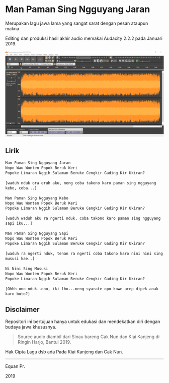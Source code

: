 # Man Paman Sing Ngguyang Jaran
Merupakan lagu jawa lama yang sangat sarat dengan pesan ataupun makna.

Editing dan produksi hasil akhir audio memakai Audacity 2.2.2 pada Januari 2019. 

![Audacity Edit](Sketch_PNJ_Audacity.png)


## Lirik

```
Man Paman Sing Ngguyang Jaran
Nopo Wau Wonten Popok Beruk Keri
Popoke Limaran Nggih Sulaman Beruke Cengkir Gading Kir Ukiran?

[waduh nduk ora eruh aku, neng coba takono karo paman sing ngguyang kebo, coba...]

Man Paman Sing Ngguyang Kebo
Nopo Wau Wonten Popok Beruk Keri
Popoke Limaran Nggih Sulaman Beruke Cengkir Gading Kir Ukiran?

[waduh waduh aku ra ngerti nduk, coba takono karo paman sing ngguyang sapi iku...]

Man Paman Sing Ngguyang Sapi
Nopo Wau Wonten Popok Beruk Keri
Popoke Limaran Nggih Sulaman Beruke Cengkir Gading Kir Ukiran?

[waduh ra ngerti nduk, tenan ra ngerti coba takono karo nini nini sing mususi kae..]

Ni Nini Sing Mususi
Nopo Wau Wonten Popok Beruk Keri
Popoke Limaran Nggih Sulaman Beruke Cengkir Gading Kir Ukiran?

[Ohhh ono nduk..ono, iki lho...neng syarate opo kowe arep dipek anak karo buto?]
```

## Disclaimer

Repositori ini bertujuan hanya untuk edukasi dan mendekatkan diri dengan budaya jawa khususnya.

> Source audio diambil dari Sinau bareng Cak Nun dan Kiai Kanjeng di Ringin Harjo, Bantul 2019.

Hak Cipta Lagu dsb ada Pada Kiai Kanjeng dan Cak Nun.


---
Equan Pr.

2019
